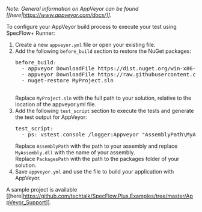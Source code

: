 *Note: General information on AppVeyor can be found [[here|https://www.appveyor.com/docs/]].*

To configure your AppVeyor build process to execute your test using SpecFlow+ Runner:

1. Create a new `appveyor.yml` file or open your existing file.
1. Add the following `before_build` section to restore the NuGet packages:
   <pre>
   before_build:
     - appveyor DownloadFile https://dist.nuget.org/win-x86-commandline/latest/nuget.exe
     - appveyor DownloadFile https://raw.githubusercontent.com/appveyor/ci/master/scripts/nuget-restore.cmd
     - nuget-restore MyProject.sln
    </pre>
   Replace `MyProject.sln` with the full path to your solution, relative to the location of the appveyor.yml file.<br>
3. Add the following `test_script` section to execute the tests and generate the test output for AppVeyor:  
   <pre>
   test_script:
     - ps: vstest.console /logger:Appveyor "AssemblyPath\MyAssembly.dll" /TestAdapterPath:"PackagesPath\packages"
   </pre>
   Replace `AssemblyPath` with the path to your assembly and replace `MyAssembly.dll` with the name of your assembly. <br>Replace `PackagesPath` with the path to the packages folder of your solution.</li>
4. Save `appveyor.yml` and use the file to build your application with AppVeyor.</li>

A sample project is available [[here|https://github.com/techtalk/SpecFlow.Plus.Examples/tree/master/AppVeyor_Support]].